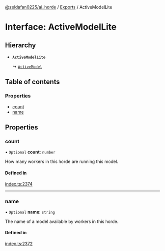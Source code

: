 [@zeldafan0225/ai_horde](../README.md) / [Exports](../modules.md) / ActiveModelLite

# Interface: ActiveModelLite

## Hierarchy

- **`ActiveModelLite`**

  ↳ [`ActiveModel`](ActiveModel.md)

## Table of contents

### Properties

- [count](ActiveModelLite.md#count)
- [name](ActiveModelLite.md#name)

## Properties

### count

• `Optional` **count**: `number`

How many workers in this horde are running this model.

#### Defined in

[index.ts:2374](https://github.com/ZeldaFan0225/ai_horde/blob/ae52afb/index.ts#L2374)

___

### name

• `Optional` **name**: `string`

The name of a model available by workers in this horde.

#### Defined in

[index.ts:2372](https://github.com/ZeldaFan0225/ai_horde/blob/ae52afb/index.ts#L2372)
